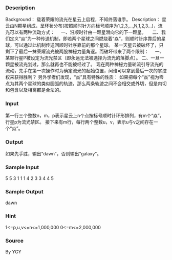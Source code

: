 
### Description
Background：
载着荣耀的流光在星云上启程，不知终落谁手。
Description：
星云由N颗星组成，呈环状分布(按照顺时针方向标号顺序为1,2,3,...,N,1,2,3...)，流光可以有两种流动方式：
    一、沿顺时针由一颗星滑向它的下一颗星。
    二、我们定义“焱”为一种传送机制，即若两个星球之间燃烧着“焱”，则顺时针序靠后的星球，可以通过此机制传送回顺时针序靠前的那个星球。
某一天星云被破坏了，只剩下了最后一抹荣耀流光被两股神秘力量角逐。而破坏带来了两个限制：
    一、某颗行星P被设定为流光禁区（即永远无法被选择为流光的落脚点）。
二、一旦一颗星被流光划过，那么就再也不能被经过了。
现在两种神秘力量轮流引导流光的流动，先手在第一次操作时为确定流光的起始位置，问谁可以拿到最后一次的掌控权来获得胜利？
另外学者们发现，“焱”具有特殊的性质：
如果把每个“焱”视为零点为其两个星球的类似圆弧的轨迹，那么两条轨迹之间不会相交或外切，但是内切和包含以及相离都是合法的。

### Input
第一行三个整数n，m，p表示星云上n个点按标号顺时针环形排列，有m个“焱”，行星p为流光禁区。
接下来有m行，每行两个整数u，v，表示u与v之间存在一个“焱”。


### Output

如果先手胜，输出“dawn”，否则输出“galaxy”。



### Sample Input
5 5 3
1 1
1 4
2 3
3 4
4 5
### Sample Output
dawn
### Hint
1<=p,u,v<=n<=1,000,000
0<=m<=2,000,000

### Source
By YGY